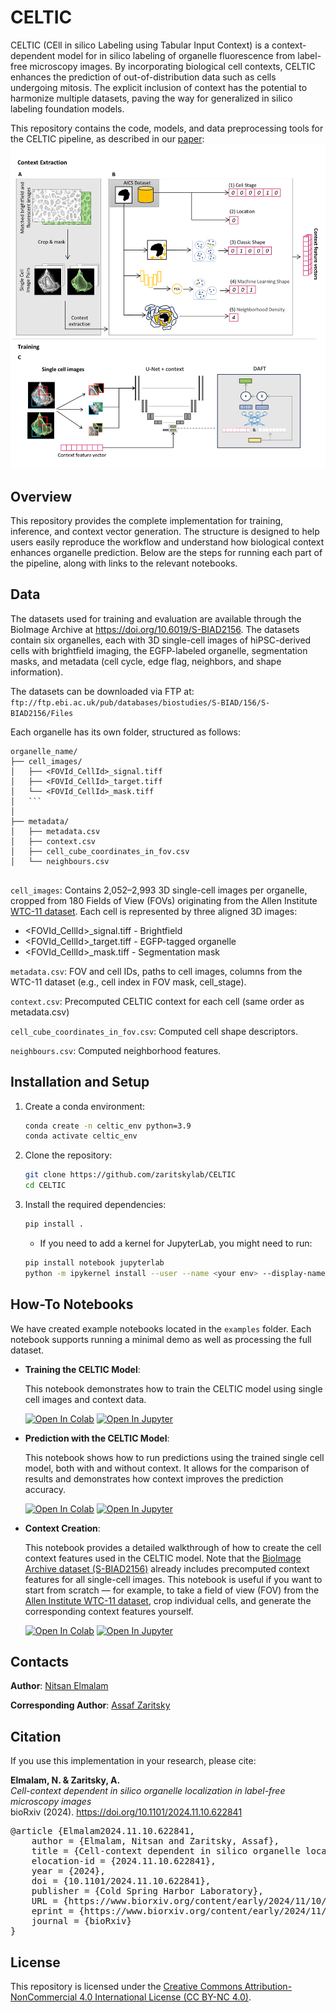 # CELTIC

CELTIC (CEll in silico Labeling using Tabular Input Context) is a context-dependent model for in silico labeling of organelle fluorescence from label-free microscopy images. By incorporating biological cell contexts, CELTIC enhances the prediction of out-of-distribution data such as cells undergoing mitosis. The explicit inclusion of context has the potential to harmonize multiple datasets, paving the way for generalized in silico labeling foundation models. 

This repository contains the code, models, and data preprocessing tools for the CELTIC pipeline, as described in our [paper](https://www.biorxiv.org/content/10.1101/2024.11.10.622841v1.abstract):
<img src="assets/f2.png" width="700" />



## Overview
This repository provides the complete implementation for training, inference, and context vector generation. The structure is designed to help users easily reproduce the workflow and understand how biological context enhances organelle prediction. Below are the steps for running each part of the pipeline, along with links to the relevant notebooks.
    
## Data

The datasets used for training and evaluation are available through the BioImage Archive at https://doi.org/10.6019/S-BIAD2156. The datasets contain six organelles, each with 3D single-cell images of hiPSC-derived cells with brightfield imaging, the EGFP-labeled organelle, segmentation masks, and metadata (cell cycle, edge flag, neighbors, and shape information).

The datasets can be downloaded via FTP at:
`ftp://ftp.ebi.ac.uk/pub/databases/biostudies/S-BIAD/156/S-BIAD2156/Files`

Each organelle has its own folder, structured as follows:


```
organelle_name/
├── cell_images/
│   ├── <FOVId_CellId>_signal.tiff
│   ├── <FOVId_CellId>_target.tiff
│   └── <FOVId_CellId>_mask.tiff
│   ```
│
├── metadata/
│   ├── metadata.csv
│   ├── context.csv
│   ├── cell_cube_coordinates_in_fov.csv
│   └── neighbours.csv


```
`cell_images`: Contains 2,052–2,993 3D single-cell images per organelle, cropped from 180 Fields of View (FOVs) originating from the Allen Institute [WTC-11 dataset](https://www.nature.com/articles/s41586-022-05563-7). Each cell is represented by three aligned 3D images:

*   <FOVId_CellId>_signal.tiff - Brightfield
*   <FOVId_CellId>_target.tiff - EGFP-tagged organelle
*   <FOVId_CellId>_mask.tiff - Segmentation mask

`metadata.csv`: FOV and cell IDs, paths to cell images, columns from the WTC-11 dataset (e.g., cell index in FOV mask, cell_stage).

`context.csv`: Precomputed CELTIC context for each cell (same order as metadata.csv)

`cell_cube_coordinates_in_fov.csv`: Computed cell shape descriptors.

`neighbours.csv`: Computed neighborhood features.


## Installation and Setup

1. Create a conda environment:
    ```bash
    conda create -n celtic_env python=3.9
    conda activate celtic_env
2. Clone the repository:
   ```bash
   git clone https://github.com/zaritskylab/CELTIC
   cd CELTIC
3. Install the required dependencies:
    ```bash
    pip install .
    ```
    * If you need to add a kernel for JupyterLab, you might need to run:
    ```bash
    pip install notebook jupyterlab
    python -m ipykernel install --user --name <your env> --display-name "<your env>"
    ```

## How-To Notebooks

We have created example notebooks located in the `examples` folder. Each notebook supports running a minimal demo as well as processing the full dataset.

- **Training the CELTIC Model**: 

    This notebook demonstrates how to train the CELTIC model using single cell images and context data. 
    
    [![Open In Colab](https://colab.research.google.com/assets/colab-badge.svg)](https://colab.research.google.com/github/zaritskylab/CELTIC/blob/main/examples/train.ipynb)
    [![Open In Jupyter](https://img.shields.io/badge/Open%20in-Jupyter-blue.svg)](https://github.com/zaritskylab/CELTIC/blob/main/examples/train.ipynb)

    

- **Prediction with the CELTIC Model**:

    This notebook shows how to run predictions using the trained single cell model, both with and without context. It allows for the comparison of results and demonstrates how context improves the prediction accuracy.
    
    [![Open In Colab](https://colab.research.google.com/assets/colab-badge.svg)](https://colab.research.google.com/github/zaritskylab/CELTIC/blob/main/examples/predict.ipynb)
    [![Open In Jupyter](https://img.shields.io/badge/Open%20in-Jupyter-blue.svg)](https://github.com/zaritskylab/CELTIC/blob/main/examples/predict.ipynb)
    
    

- **Context Creation**:

    This notebook provides a detailed walkthrough of how to create the cell context features used in the CELTIC model.
    Note that the [BioImage Archive dataset (S-BIAD2156)](https://doi.org/10.6019/S-BIAD2156) already includes precomputed context features for all single-cell images.  This notebook is useful if you want to start from scratch — for example, to take a field of view (FOV) from the [Allen Institute WTC-11 dataset](https://virtualcellmodels.cziscience.com/dataset/allencell-wtc11-hipsc-single-cell#dataset-overview), crop individual cells, and generate the corresponding context features yourself.
    
    [![Open In Colab](https://colab.research.google.com/assets/colab-badge.svg)](https://colab.research.google.com/github/zaritskylab/CELTIC/blob/main/examples/context_creation.ipynb)
    [![Open In Jupyter](https://img.shields.io/badge/Open%20in-Jupyter-blue.svg)](https://github.com/zaritskylab/CELTIC/blob/main/examples/context_creation.ipynb)  
    
## Contacts

**Author**: [Nitsan Elmalam](mailto:enitsan8@gmail.com)

**Corresponding Author**: [Assaf Zaritsky](mailto:assafzar@gmail.com)

## Citation

If you use this implementation in your research, please cite:

<b>Elmalam, N. & Zaritsky, A.</b><br>
<i>Cell-context dependent in silico organelle localization in label-free microscopy images</i><br>
bioRxiv (2024). https://doi.org/10.1101/2024.11.10.622841
<pre>@article {Elmalam2024.11.10.622841,
	author = {Elmalam, Nitsan and Zaritsky, Assaf},
	title = {Cell-context dependent in silico organelle localization in label-free microscopy images},
	elocation-id = {2024.11.10.622841},
	year = {2024},
	doi = {10.1101/2024.11.10.622841},
	publisher = {Cold Spring Harbor Laboratory},
	URL = {https://www.biorxiv.org/content/early/2024/11/10/2024.11.10.622841},
	eprint = {https://www.biorxiv.org/content/early/2024/11/10/2024.11.10.622841.full.pdf},
	journal = {bioRxiv}
} </pre>

## License

This repository is licensed under the [Creative Commons Attribution-NonCommercial 4.0 International License (CC BY-NC 4.0)](https://creativecommons.org/licenses/by-nc/4.0/).
